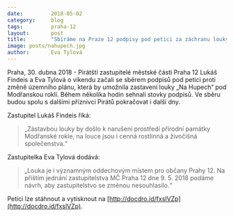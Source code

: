 ```yaml
---
date:         2018-05-02
category:     blog
tags:         praha-12
layout:       post
title:        "Sbíráme na Praze 12 podpisy pod petici za záchranu louky u Modřanské rokle" 
image: posts/nahupech.jpg
author:       Eva Tylová
---
```


Praha, 30. dubna 2018 - Pirátští zastupitelé městské části Praha 12 Lukáš Findeis a Eva Tylová o víkendu začali se sběrem podpisů pod petici proti změně územního plánu, která by umožnila zastavení louky „Na Hupech“ pod Modřanskou roklí. Během několika hodin sehnali stovky podpisů. Ve sběru budou spolu s dalšími příznivci Pirátů pokračovat i další dny.

Zastupitel Lukáš Findeis říká: 

> „Zástavbou louky by došlo k narušení prostředí přírodní památky Modřanské rokle, na louce jsou i cenná rostlinná a živočišná společenstva.“ 

Zastupitelka Eva Tylová dodává: 

> „Louka je i významným oddechovým místem pro občany Prahy 12. Na příštím jednání zastupitelstva MČ Praha 12 dne 9. 5. 2018 podáme návrh, aby zastupitelstvo se změnou nesouhlasilo.“

Petici lze stáhnout a vytisknout na [http://docdro.id/fxslVZp](http://docdro.id/fxslVZp).
